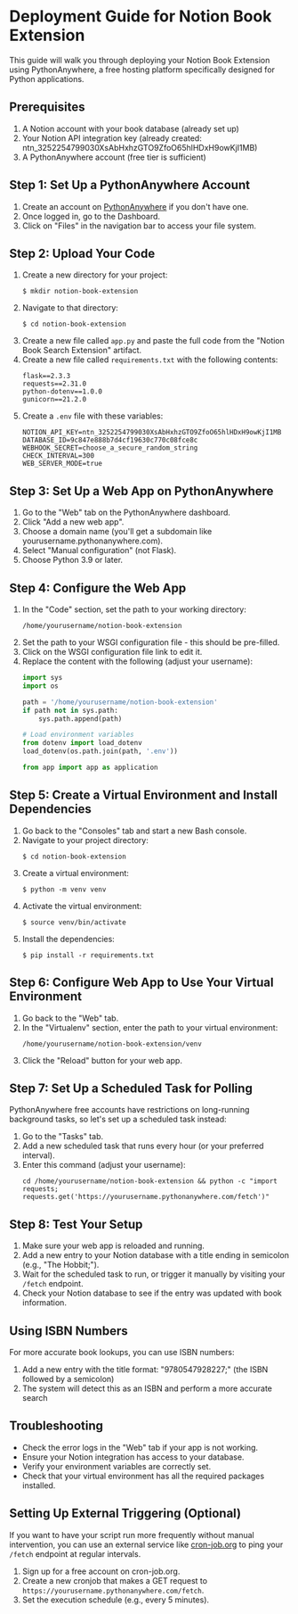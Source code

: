 # Deployment Guide for Notion Book Extension

This guide will walk you through deploying your Notion Book Extension using PythonAnywhere, a free hosting platform specifically designed for Python applications.

## Prerequisites

1. A Notion account with your book database (already set up)
2. Your Notion API integration key (already created: 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)
3. A PythonAnywhere account (free tier is sufficient)

## Step 1: Set Up a PythonAnywhere Account

1. Create an account on [PythonAnywhere](https://www.pythonanywhere.com) if you don't have one.
2. Once logged in, go to the Dashboard.
3. Click on "Files" in the navigation bar to access your file system.

## Step 2: Upload Your Code

1. Create a new directory for your project:
   ```
   $ mkdir notion-book-extension
   ```
2. Navigate to that directory:
   ```
   $ cd notion-book-extension
   ```
3. Create a new file called `app.py` and paste the full code from the "Notion Book Search Extension" artifact.
4. Create a new file called `requirements.txt` with the following contents:
   ```
   flask==2.3.3
   requests==2.31.0
   python-dotenv==1.0.0
   gunicorn==21.2.0
   ```
5. Create a `.env` file with these variables:
   ```
   NOTION_API_KEY=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
   DATABASE_ID=9c847e888b7d4cf19630c770c08fce8c
   WEBHOOK_SECRET=choose_a_secure_random_string
   CHECK_INTERVAL=300
   WEB_SERVER_MODE=true
   ```

## Step 3: Set Up a Web App on PythonAnywhere

1. Go to the "Web" tab on the PythonAnywhere dashboard.
2. Click "Add a new web app".
3. Choose a domain name (you'll get a subdomain like yourusername.pythonanywhere.com).
4. Select "Manual configuration" (not Flask).
5. Choose Python 3.9 or later.

## Step 4: Configure the Web App

1. In the "Code" section, set the path to your working directory:
   ```
   /home/yourusername/notion-book-extension
   ```
2. Set the path to your WSGI configuration file - this should be pre-filled.
3. Click on the WSGI configuration file link to edit it.
4. Replace the content with the following (adjust your username):
   ```python
   import sys
   import os
   
   path = '/home/yourusername/notion-book-extension'
   if path not in sys.path:
       sys.path.append(path)
   
   # Load environment variables
   from dotenv import load_dotenv
   load_dotenv(os.path.join(path, '.env'))
   
   from app import app as application
   ```

## Step 5: Create a Virtual Environment and Install Dependencies

1. Go back to the "Consoles" tab and start a new Bash console.
2. Navigate to your project directory:
   ```
   $ cd notion-book-extension
   ```
3. Create a virtual environment:
   ```
   $ python -m venv venv
   ```
4. Activate the virtual environment:
   ```
   $ source venv/bin/activate
   ```
5. Install the dependencies:
   ```
   $ pip install -r requirements.txt
   ```

## Step 6: Configure Web App to Use Your Virtual Environment

1. Go back to the "Web" tab.
2. In the "Virtualenv" section, enter the path to your virtual environment:
   ```
   /home/yourusername/notion-book-extension/venv
   ```
3. Click the "Reload" button for your web app.

## Step 7: Set Up a Scheduled Task for Polling

PythonAnywhere free accounts have restrictions on long-running background tasks, so let's set up a scheduled task instead:

1. Go to the "Tasks" tab.
2. Add a new scheduled task that runs every hour (or your preferred interval).
3. Enter this command (adjust your username):
   ```
   cd /home/yourusername/notion-book-extension && python -c "import requests; requests.get('https://yourusername.pythonanywhere.com/fetch')"
   ```

## Step 8: Test Your Setup

1. Make sure your web app is reloaded and running.
2. Add a new entry to your Notion database with a title ending in semicolon (e.g., "The Hobbit;").
3. Wait for the scheduled task to run, or trigger it manually by visiting your `/fetch` endpoint.
4. Check your Notion database to see if the entry was updated with book information.

## Using ISBN Numbers

For more accurate book lookups, you can use ISBN numbers:
1. Add a new entry with the title format: "9780547928227;" (the ISBN followed by a semicolon)
2. The system will detect this as an ISBN and perform a more accurate search

## Troubleshooting

- Check the error logs in the "Web" tab if your app is not working.
- Ensure your Notion integration has access to your database.
- Verify your environment variables are correctly set.
- Check that your virtual environment has all the required packages installed.

## Setting Up External Triggering (Optional)

If you want to have your script run more frequently without manual intervention, you can use an external service like [cron-job.org](https://cron-job.org) to ping your `/fetch` endpoint at regular intervals.

1. Sign up for a free account on cron-job.org.
2. Create a new cronjob that makes a GET request to `https://yourusername.pythonanywhere.com/fetch`.
3. Set the execution schedule (e.g., every 5 minutes).

